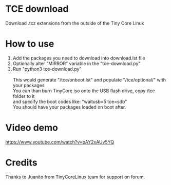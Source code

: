 # TCE download
Download .tcz extensions from the outside of the Tiny Core Linux

# How to use
1. Add the packages you need to download into download.lst file
2. Optionally alter "MIRROR" variable in the "tce-download.py"
3. Run "python3 tce-download.py"<br><br>
This would generate "/tce/onboot.lst" and populate "/tce/optional/" with your packages<br>
You can than burn TinyCore.iso onto the USB flash drive, copy /tce folder to it<br>
and specify the boot codes like: "waitusb=5 tce=sdb"<br>
You should have your packages loaded on boot after.

# Video demo
https://www.youtube.com/watch?v=bAY2xAUv5YQ

# Credits
Thanks to Juanito from TinyCoreLinux team for support on forum.
